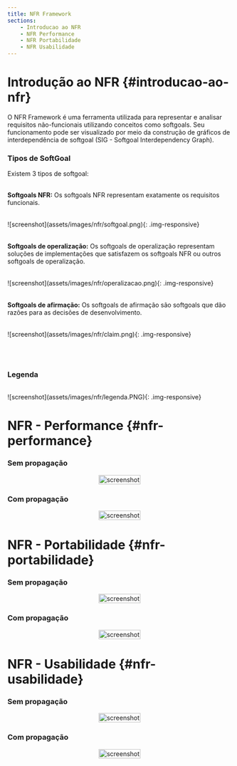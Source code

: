 ```yaml
---
title: NFR Framework
sections:
    - Introducao ao NFR
    - NFR Performance
    - NFR Portabilidade
    - NFR Usabilidade
---
```


# Introdução ao NFR {#introducao-ao-nfr}

O NFR Framework é uma ferramenta utilizada para representar e analisar requisitos não-funcionais utilizando conceitos como softgoals. Seu funcionamento pode ser visualizado por meio da construção de gráficos de interdependência de softgoal (SIG - Softgoal Interdependency Graph).

### Tipos de SoftGoal

Existem 3 tipos de softgoal:<br><br>

__Softgoals NFR:__
Os softgoals NFR representam exatamente os requisitos funcionais.
<div class="screenshot-holder" style="display: flex; justify-content: left;margin: 2rem auto">
  ![screenshot](assets/images/nfr/softgoal.png){: .img-responsive}
</div>

__Softgoals de operalização:__
Os softgoals de operalização representam soluções de implementações que satisfazem os softgoals NFR ou outros softgoals de operalização.
<div class="screenshot-holder" style="display: flex; justify-content: left;margin: 2rem auto">
  ![screenshot](assets/images/nfr/operalizacao.png){: .img-responsive}
</div>

__Softgoals de afirmação:__
Os softgoals de afirmação são softgoals que dão razões para as decisões de desenvolvimento.
<div class="screenshot-holder" style="display: flex; justify-content: left;margin: 2rem auto">
  ![screenshot](assets/images/nfr/claim.png){: .img-responsive}
</div>
<br>

### Legenda

<div class="screenshot-holder" style="display: flex; justify-content: left;margin: 2rem auto">
  ![screenshot](assets/images/nfr/legenda.PNG){: .img-responsive}
</div>

# NFR - Performance {#nfr-performance}

### Sem propagação

<div class="screenshot-holder" style="display: flex; justify-content: center;">
<a href="assets/images/nfr/performance-semImpacto.png" data-title="NFR performance" data-toggle="lightbox">
<img class="img-responsive" src="assets/images/nfr/performance-semImpacto.png" alt="screenshot" style="width: 100%" />
</a>
<a class="mask" href="assets/images/nfr/performance-semImpacto.png" data-title="NFR performance" data-toggle="lightbox"><i class="icon fa fa-search-plus"></i>
</a>
</div>

### Com propagação

<div class="screenshot-holder" style="display: flex; justify-content: center;">
<a href="assets/images/casosdeuso/Salvar_artigo.png" data-title="NFR performance" data-toggle="lightbox">
<img class="img-responsive" src="assets/images/nfr/performance-comImpacto.png" alt="screenshot" style="width: 100%" />
</a>
<a class="mask" href="assets/images/nfr/performance-comImpacto.png" data-title="NFR performance" data-toggle="lightbox"><i class="icon fa fa-search-plus"></i>
</a>
</div>

# NFR - Portabilidade {#nfr-portabilidade}

### Sem propagação

<div class="screenshot-holder" style="display: flex; justify-content: center;">
<a href="assets/images/nfr/Compatibilidade-semImpacto.png" data-title="NFR portabilidade" data-toggle="lightbox">
<img class="img-responsive" src="assets/images/nfr/Compatibilidade-semImpacto.png" alt="screenshot" style="width: 100%" />
</a>
<a class="mask" href="assets/images/nfr/Compatibilidade-semImpacto.png" data-title="NFR portabilidade" data-toggle="lightbox"><i class="icon fa fa-search-plus"></i>
</a>
</div>

### Com propagação

<div class="screenshot-holder" style="display: flex; justify-content: center;">
<a href="assets/images/nfr/Compatibilidade-comImpacto.png" data-title="NFR portabilidade" data-toggle="lightbox">
<img class="img-responsive" src="assets/images/nfr/Compatibilidade-comImpacto.png" alt="screenshot" style="width: 100%" />
</a>
<a class="mask" href="assets/images/nfr/Compatibilidade-comImpacto.png" data-title="NFR portabilidade" data-toggle="lightbox"><i class="icon fa fa-search-plus"></i>
</a>
</div>

# NFR - Usabilidade {#nfr-usabilidade}

### Sem propagação

<div class="screenshot-holder" style="display: flex; justify-content: center;">
<a href="assets/images/nfr/UsabilidadeSem.png" data-title="NFR usabilidade" data-toggle="lightbox">
<img class="img-responsive" src="assets/images/nfr/UsabilidadeSem.png" alt="screenshot" style="width: 100%" />
</a>
<a class="mask" href="assets/images/nfr/UsabilidadeSem.png" data-title="NFR usabilidade" data-toggle="lightbox"><i class="icon fa fa-search-plus"></i>
</a>
</div>

### Com propagação

<div class="screenshot-holder" style="display: flex; justify-content: center;">
<a href="assets/images/nfr/UsabilidadeCom.png" data-title="NFR usabilidade" data-toggle="lightbox">
<img class="img-responsive" src="assets/images/nfr/UsabilidadeCom.png" alt="screenshot" style="width: 100%" />
</a>
<a class="mask" href="assets/images/nfr/UsabilidadeCom.png" data-title="NFR usabilidade" data-toggle="lightbox"><i class="icon fa fa-search-plus"></i>
</a>
</div>
